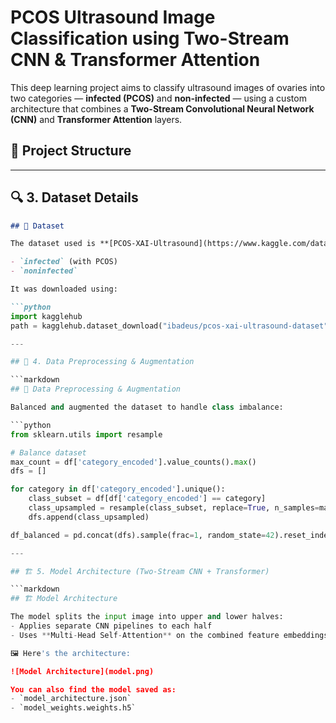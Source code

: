 # PCOS Ultrasound Image Classification using Two-Stream CNN & Transformer Attention

This deep learning project aims to classify ultrasound images of ovaries into two categories — **infected (PCOS)** and **non-infected** — using a custom architecture that combines a **Two-Stream Convolutional Neural Network (CNN)** and **Transformer Attention** layers.

## 📁 Project Structure


---

## 🔍 3. Dataset Details

```markdown
## 📂 Dataset

The dataset used is **[PCOS-XAI-Ultrasound](https://www.kaggle.com/datasets/ibadeus/pcos-xai-ultrasound-dataset)** containing ultrasound images categorized as:

- `infected` (with PCOS)
- `noninfected`

It was downloaded using:

```python
import kagglehub
path = kagglehub.dataset_download("ibadeus/pcos-xai-ultrasound-dataset")

---

## 🧹 4. Data Preprocessing & Augmentation

```markdown
## 🧹 Data Preprocessing & Augmentation

Balanced and augmented the dataset to handle class imbalance:

```python
from sklearn.utils import resample

# Balance dataset
max_count = df['category_encoded'].value_counts().max()
dfs = []

for category in df['category_encoded'].unique():
    class_subset = df[df['category_encoded'] == category]
    class_upsampled = resample(class_subset, replace=True, n_samples=max_count, random_state=42)
    dfs.append(class_upsampled)

df_balanced = pd.concat(dfs).sample(frac=1, random_state=42).reset_index(drop=True)

---

## 🏗️ 5. Model Architecture (Two-Stream CNN + Transformer)

```markdown
## 🏗️ Model Architecture

The model splits the input image into upper and lower halves:
- Applies separate CNN pipelines to each half
- Uses **Multi-Head Self-Attention** on the combined feature embeddings

🖼️ Here's the architecture:

![Model Architecture](model.png)

You can also find the model saved as:
- `model_architecture.json`
- `model_weights.weights.h5`
